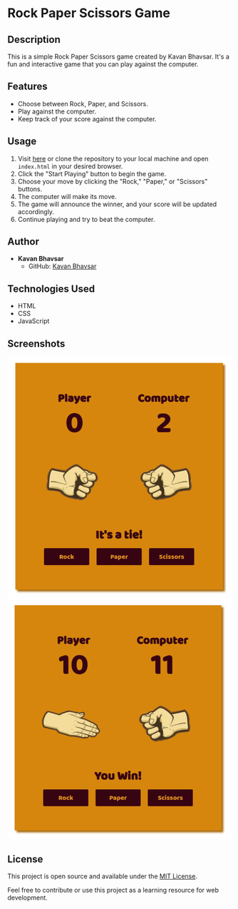 # Rock Paper Scissors Game

## Description
This is a simple Rock Paper Scissors game created by Kavan Bhavsar. It's a fun and interactive game that you can play against the computer.

## Features
- Choose between Rock, Paper, and Scissors.
- Play against the computer.
- Keep track of your score against the computer.

## Usage
1. Visit <a href="https://kavanbhavsar35.gtihub.io/Rock-Paper-Scissor" >here</a> or clone the repository to your local machine and open `index.html` in your desired browser.
2. Click the "Start Playing" button to begin the game.
3. Choose your move by clicking the "Rock," "Paper," or "Scissors" buttons.
4. The computer will make its move.
5. The game will announce the winner, and your score will be updated accordingly.
6. Continue playing and try to beat the computer.

## Author
- **Kavan Bhavsar**
  - GitHub: [Kavan Bhavsar](https://github.com/kavanbhavsar35)

## Technologies Used
- HTML
- CSS
- JavaScript

## Screenshots
![Screenshot 1](assets/imgs/ss2.png)
![Screenshot 2](assets/imgs/ss1.png)

## License
This project is open source and available under the [MIT License](LICENSE.txt).

Feel free to contribute or use this project as a learning resource for web development.